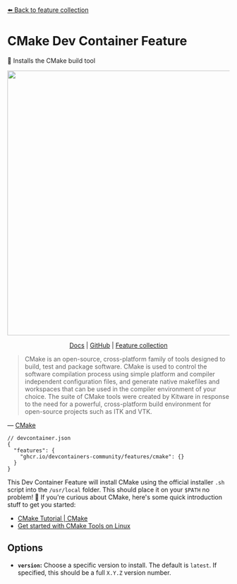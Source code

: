 [⬅️ Back to feature collection](https://devcontainers.community/features/)

# CMake Dev Container Feature

🍰 Installs the CMake build tool

<div align="center">

<p>
  <img width="600" src="https://i.imgur.com/hwiPvLS.png" />
</p>

<p>
  <a href="https://devcontainers.community/features-cmake/">Docs</a>
  | <a href="https://github.com/devcontainers-community/features-cmake">GitHub</a>
  | <a href="https://devcontainers.community/features/">Feature collection</a>
</p>

</div>

> CMake is an open-source, cross-platform family of tools designed to build,
> test and package software. CMake is used to control the software compilation
> process using simple platform and compiler independent configuration files,
> and generate native makefiles and workspaces that can be used in the compiler
> environment of your choice. The suite of CMake tools were created by Kitware
> in response to the need for a powerful, cross-platform build environment for
> open-source projects such as ITK and VTK.

&mdash; [CMake](https://cmake.org/)

```jsonc
// devcontainer.json
{
  "features": {
    "ghcr.io/devcontainers-community/features/cmake": {}
  }
}
```

This Dev Container Feature will install CMake using the official installer `.sh`
script into the `/usr/local` folder. This should place it on your `$PATH` no
problem! 🚀 If you're curious about CMake, here's some quick introduction stuff
to get you started:

- [CMake Tutorial | CMake](https://cmake.org/cmake/help/latest/guide/tutorial/index.html)
- [Get started with CMake Tools on Linux](https://code.visualstudio.com/docs/cpp/cmake-linux)

## Options

- **`version`:** Choose a specific version to install. The default is `latest`.
  If specified, this should be a full `X.Y.Z` version number.

